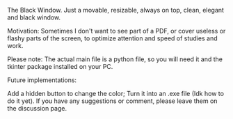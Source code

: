 The Black Window. Just a movable, resizable, always on top, clean, elegant and black window.

Motivation: Sometimes I don't want to see part of a PDF, or cover useless or flashy parts of the screen, to optimize attention and speed of studies and work.

Please note: The actual main file is a python file, so you will need it and the tkinter package installed on your PC.

Future implementations:

Add a hidden button to change the color;
Turn it into an .exe file (Idk how to do it yet).
If you have any suggestions or comment, please leave them on the discussion page.
